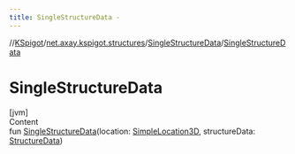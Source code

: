 ```yaml
---
title: SingleStructureData -
---
```

//[KSpigot](../../index.md)/[net.axay.kspigot.structures](../index.md)/[SingleStructureData](index.md)/[SingleStructureData](-single-structure-data.md)



# SingleStructureData  
[jvm]  
Content  
fun [SingleStructureData](-single-structure-data.md)(location: [SimpleLocation3D](../../net.axay.kspigot.extensions.geometry/-simple-location3-d/index.md), structureData: [StructureData](../-structure-data/index.md))  



